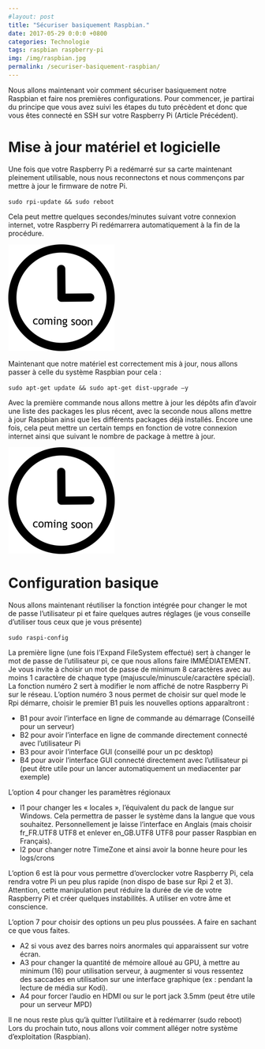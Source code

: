 ```yaml
---
#layout: post
title: "Sécuriser basiquement Raspbian."
date: 2017-05-29 0:0:0 +0800
categories: Technologie
tags: raspbian raspberry-pi
img: /img/raspbian.jpg
permalink: /securiser-basiquement-raspbian/
---
```

Nous allons maintenant voir comment sécuriser basiquement notre Raspbian et faire nos premières configurations.
Pour commencer, je partirai du principe que vous avez suivi les étapes du tuto précèdent et donc que vous êtes connecté en SSH sur votre Raspberry Pi (Article Précédent).

# Mise à jour matériel et logicielle

Une fois que votre Raspberry Pi a redémarré sur sa carte maintenant pleinement utilisable, nous nous reconnectons et nous commençons par mettre à jour le firmware de notre Pi.

`sudo rpi-update && sudo reboot`

Cela peut mettre quelques secondes/minutes suivant votre connexion internet, votre Raspberry Pi redémarrera automatiquement à la fin de la procédure.

![image horloge](img/horloge.png)

Maintenant que notre matériel est correctement mis à jour, nous allons passer à celle du système Raspbian pour cela :

`sudo apt-get update && sudo apt-get dist-upgrade –y`

Avec la première commande nous allons mettre à jour les dépôts afin d’avoir une liste des packages les plus récent, avec la seconde nous allons mettre à jour Raspbian ainsi que les différents packages déjà installés.
Encore une fois, cela peut mettre un certain temps en fonction de votre connexion internet ainsi que suivant le nombre de package à mettre à jour.

![image horloge](img/horloge.png)

# Configuration basique

Nous allons maintenant réutiliser la fonction intégrée pour changer le mot de passe l’utilisateur pi et faire quelques autres réglages (je vous conseille d’utiliser tous ceux que je vous présente)

`sudo raspi-config`

La première ligne (une fois l’Expand FileSystem effectué) sert à changer le mot de passe de l’utilisateur pi, ce que nous allons faire IMMÉDIATEMENT. Je vous invite à choisir un mot de passe de minimum 8 caractères avec au moins 1 caractère de chaque type (majuscule/minuscule/caractère spécial).
La fonction numéro 2 sert à modifier le nom affiché de notre Raspberry Pi sur le réseau.
L’option numéro 3 nous permet de choisir sur quel mode le Rpi démarre, choisir le premier B1 puis les nouvelles options apparaîtront :
* B1 pour avoir l’interface en ligne de commande au démarrage (Conseillé pour un serveur)
* B2 pour avoir l’interface en ligne de commande directement connecté avec l’utilisateur Pi
* B3 pour avoir l’interface GUI (conseillé pour un pc desktop)
* B4 pour avoir l’interface GUI connecté directement avec l’utilisateur pi (peut être utile pour un lancer automatiquement un mediacenter par exemple)

L’option 4 pour changer les paramètres régionaux
* I1 pour changer les « locales », l’équivalent du pack de langue sur Windows. Cela permettra de passer le système dans la langue que vous souhaitez. Personnellement je laisse l’interface en Anglais (mais choisir fr_FR.UTF8 UTF8 et enlever en_GB.UTF8 UTF8 pour passer Raspbian en Français).
* I2 pour changer notre TimeZone et ainsi avoir la bonne heure pour les logs/crons

L’option 6 est là pour vous permettre d’overclocker votre Raspberry Pi, cela rendra votre Pi un peu plus rapide (non dispo de base sur Rpi 2 et 3). Attention, cette manipulation peut réduire la durée de vie de votre Raspberry Pi et créer quelques instabilités. A utiliser en votre âme et conscience.

L’option 7 pour choisir des options un peu plus poussées. A faire en sachant ce que vous faites.
* A2 si vous avez des barres noirs anormales qui apparaissent sur votre écran.
* A3 pour changer la quantité de mémoire alloué au GPU, à mettre au minimum (16) pour utilisation serveur, à augmenter si vous ressentez des saccades en utilisation sur une interface graphique (ex : pendant la lecture de média sur Kodi).
* A4 pour forcer l’audio en HDMI ou sur le port jack 3.5mm (peut être utile pour un serveur MPD)

Il ne nous reste plus qu’à quitter l’utilitaire et à redémarrer (sudo reboot)
Lors du prochain tuto, nous allons voir comment alléger notre système d’exploitation (Raspbian).
